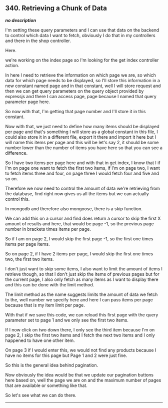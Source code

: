 ## 340. Retrieving a Chunk of Data

<strong><em>no description</em></strong>

I'm setting these query parameters and I can use that data on the backend to
control which data I want to fetch, obviously I do that in my controllers and
there in the shop controller. 

Here. 

we're working on the index page so I'm looking for the get index controller
action. 

In here I need to retrieve the information on which page we are, so which data
for which page needs to be displayed, so I'll store this information in a new
constant named page and in that constant, well I will store request and then we
can get query parameters on the query object provided by expressjs and there I
can access page, page because I named that query parameter page here. 

So now with that, I'm getting that page number and I'll store it in this
constant. 

Now with that, we just need to define how many items should be displayed per
page and that's something I will store as a global constant in this file, I
could also store it in a different file, export it there and import it here but
I will name this items per page and this will be let's say 2, it should be some
number lower than the number of items you have here so that you can see a
difference. 

So I have two items per page here and with that in get index, I know that I if
I'm on page one want to fetch the first two items, if I'm on page two, I want to
fetch items three and four, on page three I would fetch four and five and so on.


Therefore we now need to control the amount of data we're retrieving from the
database, find right now gives us all the items but we can actually control
this. 

In mongodb and therefore also mongoose, there is a skip function. 

We can add this on a cursor and find does return a cursor to skip the first X
amount of results and here, that would be page -1, so the previous page number
in brackets times items per page. 

So if I am on page 2, I would skip the first page -1, so the first one times
items per page items. 

So on page 2, if I have 2 items per page, I would skip the first one times two,
the first two items. 

I don't just want to skip some items, I also want to limit the amount of items I
retrieve though, so that I don't just skip the items of previous pages but for
the current page, I also only fetch as many items as I want to display there and
this can be done with the limit method. 

The limit method as the name suggests limits the amount of data we fetch to the,
well number we specify here and here I can pass items per page because that is
my item limit per page. 

With that if we save this code, we can reload this first page with the query
parameter set to page 1 and we only see the first two items. 

If I now click on two down there, I only see the third item because I'm on page
2, I skip the first two items and I fetch the next two items and I only happened
to have one other item. 

On page 3 if I would enter this, we would not find any products because I have
no items for this page but Page 1 and 2 were just fine. 

So this is the general idea behind pagination. 

Now obviously the idea would be that we update our pagination buttons here based
on, well the page we are on and the maximum number of pages that are available
or something like that. 

So let's see what we can do there. 

---